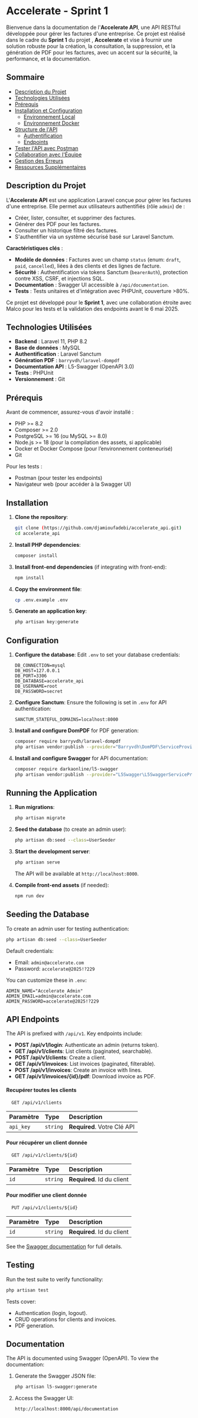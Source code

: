 # Accelerate - Sprint 1

Bienvenue dans la documentation de l'**Accelerate API**, une API RESTful développée pour gérer les factures d'une entreprise. Ce projet est réalisé dans le cadre du **Sprint 1** du projet , **Accelerate** et vise à fournir une solution robuste pour la création, la consultation, la suppression, et la génération de PDF pour les factures, avec un accent sur la sécurité, la performance, et la documentation.


## Sommaire

- [Description du Projet](#description-du-projet)
- [Technologies Utilisées](#technologies-utilisées)
- [Prérequis](#prérequis)
- [Installation et Configuration](#installation-et-configuration)
  - [Environnement Local](#environnement-local)
  - [Environnement Docker](#environnement-docker)
- [Structure de l'API](#structure-de-lapi)
  - [Authentification](#authentification)
  - [Endpoints](#endpoints)
- [Tester l'API avec Postman](#tester-lapi-avec-postman)
- [Collaboration avec l'Équipe](#collaboration-avec-léquipe)
- [Gestion des Erreurs](#gestion-des-erreurs)
- [Ressources Supplémentaires](#ressources-supplémentaires)

## Description du Projet

L'**Accelerate API** est une application Laravel conçue pour gérer les factures d'une entreprise. Elle permet aux utilisateurs authentifiés (rôle `admin`) de :
- Créer, lister, consulter, et supprimer des factures.
- Générer des PDF pour les factures.
- Consulter un historique filtré des factures.
- S'authentifier via un système sécurisé basé sur Laravel Sanctum.

**Caractéristiques clés** :
- **Modèle de données** : Factures avec un champ `status` (enum: `draft`, `paid`, `cancelled`), liées à des clients et des lignes de facture.
- **Sécurité** : Authentification via tokens Sanctum (`bearerAuth`), protection contre XSS, CSRF, et injections SQL.
- **Documentation** : Swagger UI accessible à `/api/documentation`.
- **Tests** : Tests unitaires et d'intégration avec PHPUnit, couverture >80%.

Ce projet est développé pour le **Sprint 1**, avec une collaboration étroite avec Malco pour les tests et la validation des endpoints avant le 6 mai 2025.

## Technologies Utilisées

- **Backend** : Laravel 11, PHP 8.2
- **Base de données** :  MySQL 
- **Authentification** : Laravel Sanctum
- **Génération PDF** : `barryvdh/laravel-dompdf`
- **Documentation API** : L5-Swagger (OpenAPI 3.0)
- **Tests** : PHPUnit
- **Versionnement** : Git

## Prérequis

Avant de commencer, assurez-vous d'avoir installé :
- PHP >= 8.2
- Composer >= 2.0
- PostgreSQL >= 16 (ou MySQL >= 8.0)
- Node.js >= 18 (pour la compilation des assets, si applicable)
- Docker et Docker Compose (pour l’environnement conteneurisé)
- Git

Pour les tests :
- Postman (pour tester les endpoints)
- Navigateur web (pour accéder à la Swagger UI)

## Installation
1. **Clone the repository**:
   ```bash
   git clone (https://github.com/djamioufadebi/accelerate_api.git)
   cd accelerate_api
   ```

2. **Install PHP dependencies**:
   ```bash
   composer install
   ```

3. **Install front-end dependencies** (if integrating with front-end):
   ```bash
   npm install
   ```

4. **Copy the environment file**:
   ```bash
   cp .env.example .env
   ```

5. **Generate an application key**:
   ```bash
   php artisan key:generate
   ```

## Configuration
1. **Configure the database**:
   Edit `.env` to set your database credentials:
   ```env
   DB_CONNECTION=mysql
   DB_HOST=127.0.0.1
   DB_PORT=3306
   DB_DATABASE=accelerate_api
   DB_USERNAME=root
   DB_PASSWORD=secret
   ```

2. **Configure Sanctum**:
   Ensure the following is set in `.env` for API authentication:
   ```env
   SANCTUM_STATEFUL_DOMAINS=localhost:8000
   ```

3. **Install and configure DomPDF** for PDF generation:
   ```bash
   composer require barryvdh/laravel-dompdf
   php artisan vendor:publish --provider="Barryvdh\DomPDF\ServiceProvider"
   ```

4. **Install and configure Swagger** for API documentation:
   ```bash
   composer require darkaonline/l5-swagger
   php artisan vendor:publish --provider="L5Swagger\L5SwaggerServiceProvider"
   ```

## Running the Application
1. **Run migrations**:
   ```bash
   php artisan migrate
   ```

2. **Seed the database** (to create an admin user):
   ```bash
   php artisan db:seed --class=UserSeeder
   ```

3. **Start the development server**:
   ```bash
   php artisan serve
   ```
   The API will be available at `http://localhost:8000`.

4. **Compile front-end assets** (if needed):
   ```bash
   npm run dev
   ```

## Seeding the Database
To create an admin user for testing authentication:
```bash
php artisan db:seed --class=UserSeeder
```
Default credentials:
- Email: `admin@accelerate.com`
- Password: `accelerate@2025!?229`

You can customize these in `.env`:
```env
ADMIN_NAME="Accelerate Admin"
ADMIN_EMAIL=admin@accelerate.com
ADMIN_PASSWORD=accelerate@2025!?229
```

## API Endpoints
The API is prefixed with `/api/v1`. Key endpoints include:
- **POST /api/v1/login**: Authenticate an admin (returns token).
- **GET /api/v1/clients**: List clients (paginated, searchable).
- **POST /api/v1/clients**: Create a client.
- **GET /api/v1/invoices**: List invoices (paginated, filterable).
- **POST /api/v1/invoices**: Create an invoice with lines.
- **GET /api/v1/invoices/{id}/pdf**: Download invoice as PDF.

#### Recupérer toutes les clients

```http
  GET /api/v1/clients
```

| Paramètre | Type     | Description                |
| :-------- | :------- | :------------------------- |
| `api_key` | `string` | **Required**. Votre Clé API |

#### Pour récupérer un client donnée

```http
  GET /api/v1/clients/${id}
```

| Paramètre | Type     | Description                       |
| :-------- | :------- | :-------------------------------- |
| `id`      | `string` | **Required**. Id du client |

#### Pour modifier une client donnée

```http
  PUT /api/v1/clients/${id}
```

| Paramètre | Type     | Description                       |
| :-------- | :------- | :-------------------------------- |
| `id`      | `string` | **Required**. Id du client |

See the [Swagger documentation](#documentation) for full details.

## Testing
Run the test suite to verify functionality:
```bash
php artisan test
```
Tests cover:
- Authentication (login, logout).
- CRUD operations for clients and invoices.
- PDF generation.

## Documentation
The API is documented using Swagger (OpenAPI). To view the documentation:
1. Generate the Swagger JSON file:
   ```bash
   php artisan l5-swagger:generate
   ```
2. Access the Swagger UI:
   ```
   http://localhost:8000/api/documentation
   ```


